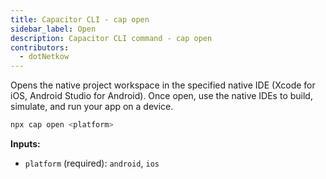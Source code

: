 ```yaml
---
title: Capacitor CLI - cap open
sidebar_label: Open
description: Capacitor CLI command - cap open
contributors:
  - dotNetkow
---
```


Opens the native project workspace in the specified native IDE (Xcode for iOS, Android Studio for Android). Once open, use the native IDEs to build, simulate, and run your app on a device.

```bash
npx cap open <platform>
```

<strong>Inputs:</strong>

- `platform` (required): `android`, `ios`
